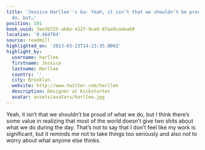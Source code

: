 ```yaml
---
title: 'Jessica Harllee''s Ga: Yeah, it isn’t that we shouldn’t be proud of what we
  do, but…'
position: 191
book_uuid: 3ee3b725-ab8e-432f-9ce8-87aa9cadea69
location: '0.484704'
source: readmill
highlighted_on: '2013-03-23T14:23:35.000Z'
highlight_by:
  username: harllee
  firstname: Jessica
  lastname: Harllee
  country: ''
  city: Brooklyn
  website: http://www.twitter.com/harllee
  description: Designer at Kickstarter
  avatar: assets/avatars/harllee.jpg
---
```


Yeah, it isn’t that we shouldn’t be proud of what we do, but I think there’s some value in realizing that most of the world doesn’t give two shits about what we do during the day. That’s not to say that I don’t feel like my work is significant, but it reminds me not to take things too seriously and also not to worry about what anyone else thinks.